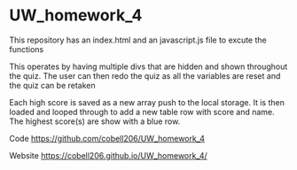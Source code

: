 # UW_homework_4

This repository has an index.html and an javascript.js file to excute the functions

This operates by having multiple divs that are hidden and shown throughout the quiz. The user can then redo the quiz as all the variables are reset and the quiz can be retaken

Each high score is saved as a new array push to the local storage. It is then loaded and looped through to add a new table row with score and name. The highest score(s) are show with a blue row.

Code
https://github.com/cobell206/UW_homework_4

Website
https://cobell206.github.io/UW_homework_4/